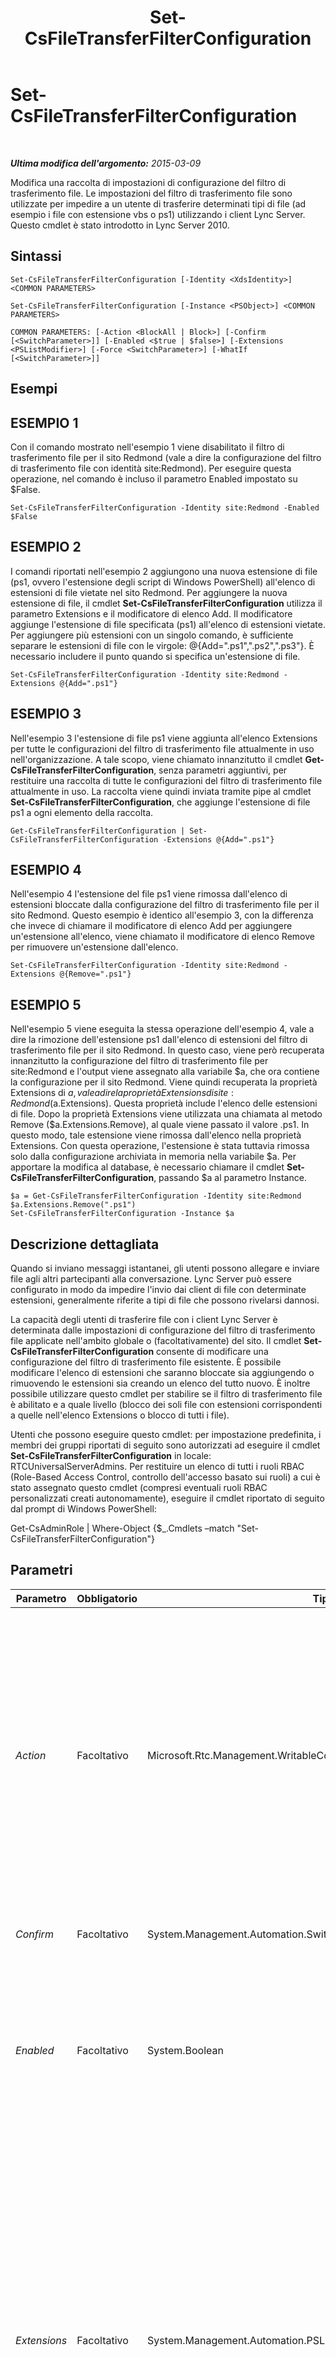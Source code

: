﻿---
title: Set-CsFileTransferFilterConfiguration
TOCTitle: Set-CsFileTransferFilterConfiguration
ms:assetid: 2697d3a0-d920-4a1d-9adc-7a8c754d8977
ms:mtpsurl: https://technet.microsoft.com/it-it/library/Gg425736(v=OCS.15)
ms:contentKeyID: 49299964
ms.date: 08/24/2015
mtps_version: v=OCS.15
ms.translationtype: HT
---

# Set-CsFileTransferFilterConfiguration

 

_**Ultima modifica dell'argomento:** 2015-03-09_

Modifica una raccolta di impostazioni di configurazione del filtro di trasferimento file. Le impostazioni del filtro di trasferimento file sono utilizzate per impedire a un utente di trasferire determinati tipi di file (ad esempio i file con estensione vbs o ps1) utilizzando i client Lync Server. Questo cmdlet è stato introdotto in Lync Server 2010.

## Sintassi

    Set-CsFileTransferFilterConfiguration [-Identity <XdsIdentity>] <COMMON PARAMETERS>

    Set-CsFileTransferFilterConfiguration [-Instance <PSObject>] <COMMON PARAMETERS>

    COMMON PARAMETERS: [-Action <BlockAll | Block>] [-Confirm [<SwitchParameter>]] [-Enabled <$true | $false>] [-Extensions <PSListModifier>] [-Force <SwitchParameter>] [-WhatIf [<SwitchParameter>]]

## Esempi

## ESEMPIO 1

Con il comando mostrato nell'esempio 1 viene disabilitato il filtro di trasferimento file per il sito Redmond (vale a dire la configurazione del filtro di trasferimento file con identità site:Redmond). Per eseguire questa operazione, nel comando è incluso il parametro Enabled impostato su $False.

    Set-CsFileTransferFilterConfiguration -Identity site:Redmond -Enabled $False

## ESEMPIO 2

I comandi riportati nell'esempio 2 aggiungono una nuova estensione di file (ps1, ovvero l'estensione degli script di Windows PowerShell) all'elenco di estensioni di file vietate nel sito Redmond. Per aggiungere la nuova estensione di file, il cmdlet **Set-CsFileTransferFilterConfiguration** utilizza il parametro Extensions e il modificatore di elenco Add. Il modificatore aggiunge l'estensione di file specificata (ps1) all'elenco di estensioni vietate. Per aggiungere più estensioni con un singolo comando, è sufficiente separare le estensioni di file con le virgole: @{Add=".ps1",".ps2",".ps3"}. È necessario includere il punto quando si specifica un'estensione di file.

    Set-CsFileTransferFilterConfiguration -Identity site:Redmond -Extensions @{Add=".ps1"}

## ESEMPIO 3

Nell'esempio 3 l'estensione di file ps1 viene aggiunta all'elenco Extensions per tutte le configurazioni del filtro di trasferimento file attualmente in uso nell'organizzazione. A tale scopo, viene chiamato innanzitutto il cmdlet **Get-CsFileTransferFilterConfiguration**, senza parametri aggiuntivi, per restituire una raccolta di tutte le configurazioni del filtro di trasferimento file attualmente in uso. La raccolta viene quindi inviata tramite pipe al cmdlet **Set-CsFileTransferFilterConfiguration**, che aggiunge l'estensione di file ps1 a ogni elemento della raccolta.

    Get-CsFileTransferFilterConfiguration | Set-CsFileTransferFilterConfiguration -Extensions @{Add=".ps1"}

## ESEMPIO 4

Nell'esempio 4 l'estensione del file ps1 viene rimossa dall'elenco di estensioni bloccate dalla configurazione del filtro di trasferimento file per il sito Redmond. Questo esempio è identico all'esempio 3, con la differenza che invece di chiamare il modificatore di elenco Add per aggiungere un'estensione all'elenco, viene chiamato il modificatore di elenco Remove per rimuovere un'estensione dall'elenco.

    Set-CsFileTransferFilterConfiguration -Identity site:Redmond -Extensions @{Remove=".ps1"}

## ESEMPIO 5

Nell'esempio 5 viene eseguita la stessa operazione dell'esempio 4, vale a dire la rimozione dell'estensione ps1 dall'elenco di estensioni del filtro di trasferimento file per il sito Redmond. In questo caso, viene però recuperata innanzitutto la configurazione del filtro di trasferimento file per site:Redmond e l'output viene assegnato alla variabile $a, che ora contiene la configurazione per il sito Redmond. Viene quindi recuperata la proprietà Extensions di $a, vale a dire la proprietà Extensions di site:Redmond ($a.Extensions). Questa proprietà include l'elenco delle estensioni di file. Dopo la proprietà Extensions viene utilizzata una chiamata al metodo Remove ($a.Extensions.Remove), al quale viene passato il valore .ps1. In questo modo, tale estensione viene rimossa dall'elenco nella proprietà Extensions. Con questa operazione, l'estensione è stata tuttavia rimossa solo dalla configurazione archiviata in memoria nella variabile $a. Per apportare la modifica al database, è necessario chiamare il cmdlet **Set-CsFileTransferFilterConfiguration**, passando $a al parametro Instance.

    $a = Get-CsFileTransferFilterConfiguration -Identity site:Redmond
    $a.Extensions.Remove(".ps1")
    Set-CsFileTransferFilterConfiguration -Instance $a

## Descrizione dettagliata

Quando si inviano messaggi istantanei, gli utenti possono allegare e inviare file agli altri partecipanti alla conversazione. Lync Server può essere configurato in modo da impedire l'invio dai client di file con determinate estensioni, generalmente riferite a tipi di file che possono rivelarsi dannosi.

La capacità degli utenti di trasferire file con i client Lync Server è determinata dalle impostazioni di configurazione del filtro di trasferimento file applicate nell'ambito globale o (facoltativamente) del sito. Il cmdlet **Set-CsFileTransferFilterConfiguration** consente di modificare una configurazione del filtro di trasferimento file esistente. È possibile modificare l'elenco di estensioni che saranno bloccate sia aggiungendo o rimuovendo le estensioni sia creando un elenco del tutto nuovo. È inoltre possibile utilizzare questo cmdlet per stabilire se il filtro di trasferimento file è abilitato e a quale livello (blocco dei soli file con estensioni corrispondenti a quelle nell'elenco Extensions o blocco di tutti i file).

Utenti che possono eseguire questo cmdlet: per impostazione predefinita, i membri dei gruppi riportati di seguito sono autorizzati ad eseguire il cmdlet **Set-CsFileTransferFilterConfiguration** in locale: RTCUniversalServerAdmins. Per restituire un elenco di tutti i ruoli RBAC (Role-Based Access Control, controllo dell'accesso basato sui ruoli) a cui è stato assegnato questo cmdlet (compresi eventuali ruoli RBAC personalizzati creati autonomamente), eseguire il cmdlet riportato di seguito dal prompt di Windows PowerShell:

Get-CsAdminRole | Where-Object {$\_.Cmdlets –match "Set-CsFileTransferFilterConfiguration"}

## Parametri


<table>
<colgroup>
<col style="width: 25%" />
<col style="width: 25%" />
<col style="width: 25%" />
<col style="width: 25%" />
</colgroup>
<thead>
<tr class="header">
<th>Parametro</th>
<th>Obbligatorio</th>
<th>Tipo</th>
<th>Descrizione</th>
</tr>
</thead>
<tbody>
<tr class="odd">
<td><p><em>Action</em></p></td>
<td><p>Facoltativo</p></td>
<td><p>Microsoft.Rtc.Management.WritableConfig.Settings.ImFilter.FileFilterAction</p></td>
<td><p>Consente di stabilire l'azione da intraprendere se la configurazione per il filtro di trasferimento file è abilitata. Se l'impostazione è BlockAll vengono vietati tutti i trasferimenti di file, indipendentemente dall'estensione del file. Se l'impostazione è Block (valore predefinito), i trasferimenti di file sono ammessi, a meno che l'estensione del file non sia presente tra i tipi di file proibiti nella proprietà Extensions.</p>
<p>Per consentire il trasferimento di tutte le tipologie di file, in modo che gli utenti possano scambiare qualsiasi tipo di file, indipendentemente dall'estensione, impostare la proprietà Enabled per questo criterio su False.</p></td>
</tr>
<tr class="even">
<td><p><em>Confirm</em></p></td>
<td><p>Facoltativo</p></td>
<td><p>System.Management.Automation.SwitchParameter</p></td>
<td><p>Viene visualizzata una richiesta di conferma prima di eseguire il comando.</p></td>
</tr>
<tr class="odd">
<td><p><em>Enabled</em></p></td>
<td><p>Facoltativo</p></td>
<td><p>System.Boolean</p></td>
<td><p>Consente di abilitare o disabilitare il filtro di trasferimento file. Se questo parametro è impostato su True, i file con le estensioni specificate (o tutti i file, a seconda del valore della proprietà Action) non potranno essere trasferiti dal client. Se questo parametro è impostato su False, potranno essere trasferiti tutti i file.</p>
<p>Valore predefinito: True.</p></td>
</tr>
<tr class="even">
<td><p><em>Extensions</em></p></td>
<td><p>Facoltativo</p></td>
<td><p>System.Management.Automation.PSListModifier</p></td>
<td><p>Elenco delle estensioni di file che verranno bloccate. Se si tenta di utilizzare un client Lync Server per trasferire un file la cui estensione corrisponde a una di quelle presenti nell'elenco, il trasferimento verrà bloccato e il file non verrà trasferito. L'elenco viene ignorato se Action è impostato su BlockAll (sono bloccati tutti i trasferimenti di file) o se Enabled è impostato su False (non è bloccato alcun trasferimento di file).</p>
<p>Per impostazione predefinita, nella proprietà Extensions sono incluse le seguenti estensioni di file: .ade, .adp, .app, .asp, .bas, .bat, .cer, .chm, .cmd, .com, .cpl, .crt, .csh, .exe, .fxp, .grp, .hlp, .hta, .inf, .ins, .isp, .its, .js, .jse, .ksh, .lnk, .mad, .maf, .mag, .mam, .maq, .mar., mas., .mat, .mau, .mav, .maw, .mda, .mdb, .mde, .mdt, .mdw, .mdz, .msc, .msi, .msp, .mst, .ocx, .ops, .pcd, .pif, .pl, .pnp, .prf, .prg, .pst, .reg, .scf, .scr, .sct, .shb, .shs, .tmp, .url, .vb, .vbe, .vbs, .vsd, .vsmacros, .vss, .vst, .vsw, .ws, .wsc, .wsf, .wsh.</p></td>
</tr>
<tr class="odd">
<td><p><em>Force</em></p></td>
<td><p>Facoltativo</p></td>
<td><p>System.Management.Automation.SwitchParameter</p></td>
<td><p>Elimina qualsiasi richiesta di conferma che, in caso contrario, sarebbe visualizzata prima di effettuare le modifiche.</p></td>
</tr>
<tr class="even">
<td><p><em>Identity</em></p></td>
<td><p>Facoltativo</p></td>
<td><p>Microsoft.Rtc.Management.Xds.XdsIdentity</p></td>
<td><p>Identificatore univoco della configurazione di trasferimento file da modificare. Questo valore può essere global o site:&lt;nome sito&gt;, dove &lt;nome sito&gt; corrisponde al nome del sito a cui applicare le impostazioni, ad esempio site:Redmond.</p>
<p>Se questo parametro non viene specificato, per impostazione predefinita il cmdlet <strong>Set-CsFileTransferFilterConfiguration</strong> aggiornerà le impostazioni globali.</p></td>
</tr>
<tr class="odd">
<td><p><em>Instance</em></p></td>
<td><p>Facoltativo</p></td>
<td><p>FileTransferFilterConfiguration</p></td>
<td><p>Consente di passare al cmdlet un riferimento a un oggetto anziché impostare singoli valori di parametro. Questo oggetto deve essere di tipo FileTransferFilterConfiguration e può essere recuperato chiamando il cmdlet <strong>Get-CsFileTransferFilterConfiguration</strong>.</p></td>
</tr>
<tr class="even">
<td><p><em>WhatIf</em></p></td>
<td><p>Facoltativo</p></td>
<td><p>System.Management.Automation.SwitchParameter</p></td>
<td><p>Descrive ciò che accadrebbe se si eseguisse il comando senza eseguirlo realmente.</p></td>
</tr>
</tbody>
</table>


## Tipi di input

Oggetto Microsoft.Rtc.Management.WritableConfig.Settings.ImFilter.FileTransferFilterConfiguration. Consente di accettare l'input da pipeline di oggetti configurazione del filtro di trasferimento file.

## Tipi restituiti

Questo cmdlet non restituisce un valore o un oggetto. In realtà, il cmdlet configura istanze dell'oggetto Microsoft.Rtc.Management.WritableConfig.Settings.ImFilter.FileTransferFilterConfiguration.

## Vedere anche

#### Ulteriori risorse

[New-CsFileTransferFilterConfiguration](new-csfiletransferfilterconfiguration.md)  
[Remove-CsFileTransferFilterConfiguration](remove-csfiletransferfilterconfiguration.md)  
[Get-CsFileTransferFilterConfiguration](get-csfiletransferfilterconfiguration.md)

